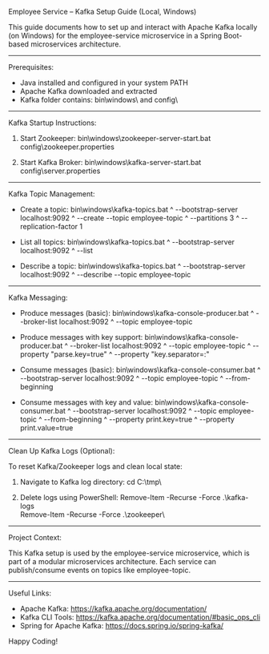 Employee Service – Kafka Setup Guide (Local, Windows)

This guide documents how to set up and interact with Apache Kafka locally (on Windows) for the employee-service microservice in a Spring Boot-based microservices architecture.

--------------------------------------------------
Prerequisites:

- Java installed and configured in your system PATH
- Apache Kafka downloaded and extracted
- Kafka folder contains: bin\windows\ and config\

--------------------------------------------------
Kafka Startup Instructions:

1. Start Zookeeper:
   bin\windows\zookeeper-server-start.bat config\zookeeper.properties

2. Start Kafka Broker:
   bin\windows\kafka-server-start.bat config\server.properties

--------------------------------------------------
Kafka Topic Management:

- Create a topic:
  bin\windows\kafka-topics.bat ^
    --bootstrap-server localhost:9092 ^
    --create --topic employee-topic ^
    --partitions 3 ^
    --replication-factor 1

- List all topics:
  bin\windows\kafka-topics.bat ^
    --bootstrap-server localhost:9092 ^
    --list

- Describe a topic:
  bin\windows\kafka-topics.bat ^
    --bootstrap-server localhost:9092 ^
    --describe --topic employee-topic

--------------------------------------------------
Kafka Messaging:

- Produce messages (basic):
  bin\windows\kafka-console-producer.bat ^
    --broker-list localhost:9092 ^
    --topic employee-topic

- Produce messages with key support:
  bin\windows\kafka-console-producer.bat ^
    --broker-list localhost:9092 ^
    --topic employee-topic ^
    --property "parse.key=true" ^
    --property "key.separator=:"

- Consume messages (basic):
  bin\windows\kafka-console-consumer.bat ^
    --bootstrap-server localhost:9092 ^
    --topic employee-topic ^
    --from-beginning

- Consume messages with key and value:
  bin\windows\kafka-console-consumer.bat ^
    --bootstrap-server localhost:9092 ^
    --topic employee-topic ^
    --from-beginning ^
    --property print.key=true ^
    --property print.value=true

--------------------------------------------------
Clean Up Kafka Logs (Optional):

To reset Kafka/Zookeeper logs and clean local state:

1. Navigate to Kafka log directory:
   cd C:\tmp\

2. Delete logs using PowerShell:
   Remove-Item -Recurse -Force .\kafka-logs\
   Remove-Item -Recurse -Force .\zookeeper\



--------------------------------------------------
Project Context:

This Kafka setup is used by the employee-service microservice, which is part of a modular microservices architecture. Each service can publish/consume events on topics like employee-topic.

--------------------------------------------------
Useful Links:

- Apache Kafka: https://kafka.apache.org/documentation/
- Kafka CLI Tools: https://kafka.apache.org/documentation/#basic_ops_cli
- Spring for Apache Kafka: https://docs.spring.io/spring-kafka/

Happy Coding!
